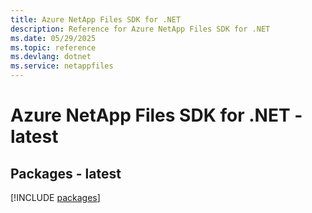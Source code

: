 ```yaml
---
title: Azure NetApp Files SDK for .NET
description: Reference for Azure NetApp Files SDK for .NET
ms.date: 05/29/2025
ms.topic: reference
ms.devlang: dotnet
ms.service: netappfiles
---
```

# Azure NetApp Files SDK for .NET - latest
## Packages - latest
[!INCLUDE [packages](netapp-files-index.md)]